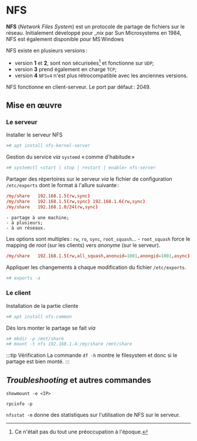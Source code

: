 # NFS

**NFS** (_Network Files System_) est un protocole de partage de fichiers sur le réseau. Initialement développé pour _*nix* par Sun Microsystems en 1984, NFS est également disponible pour MS Windows

NFS existe en plusieurs versions : 

- version **1** et **2**, sont non sécurisées[^f1] et fonctionne sur `UDP`;
- version **3** prend également en charge `TCP`;
- version **4** `NFSv4` n'est plus rétrocompatible avec les anciennes versions.

[^f1]: Ce n'était pas du tout une préoccupation à l'époque. 


NFS fonctionne en client-serveur. Le port par défaut : 2049.

## Mise en œuvre

### Le serveur 

Installer le serveur NFS

```bash
># apt install nfs-kernel-server
```

Gestion du service _via_ `systemd` « comme d'habitude »

```bash
># systemctl <start | stop | restart | enable> nfs-server
```

Partager des répertoires sur le serveur _via_ le fichier de configuration `/etc/exports` dont le format à l'allure suivante : 

```conf
/my/share   192.168.1.5(rw,sync)
/my/share   192.168.1.5(rw,sync) 192.168.1.6(rw,sync)
/my/share   192.168.1.0/24(rw,sync)
```

    - partage à une machine;
    - à plusieurs;
    - à un réseaux.

Les options sont multiples : `rw`, `ro`, `sync`, `root_squash`…
    - `root_squash` force le mapping de _root_ (sur les clients) vers _anonyme_ (sur le serveur).

```conf
/my/share   192.168.1.5(rw,all_squash,anonuid=1001,anongid=1001,async)
```

Appliquer les changements à chaque modification du fichier `/etc/exports`. 

```bash 
># exports -a
```

### Le client

Installation de la partie cliente 

```bash 
># apt install nfs-common
```

Dès lors monter le partage se fait _via_

```bash 
># mkdir -p /mnt/share
># mount -t nfs 192.168.1.4:/my/share /mnt/share
```

:::tip Vérification
La commande `df -h` montre le filesystem et donc si le partage est bien monté. 
:::


## *Troubleshooting* et autres commandes

`showmount -e <IP>`

`rpcinfo -p`

`nfsstat -m` donne des statistiques sur l'utilisation de NFS sur le serveur.
